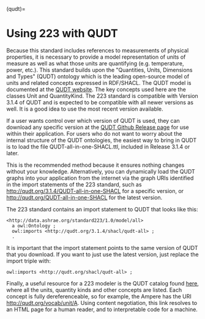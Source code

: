 (qudt)=
# Using 223 with QUDT

Because this standard includes references to measurements of physical properties, it is necessary to provide a model representation of units of measure as well as what those units are quantifying (e.g. temperature, power, etc.). This standard builds upon the "Quantities, Units, Dimensions and Types" (QUDT) ontology which is the leading open-source model of units and related concepts expressed in RDF/SHACL. The QUDT model is documented at the [QUDT website](https://qudt.org). The key concepts used here are the classes Unit and QuantityKind. The 223 standard is compatible with Version 3.1.4 of QUDT and is expected to be compatible with 
all newer versions as well. It is a good idea to use the most recent version available. 

If a user wants control over which version of QUDT is used, they can download any specific version at the
[QUDT Github Release page](https://github.com/qudt/qudt-public-repo/releases) for use within their 
application. For users who do not want to worry about the internal structure of the QUDT ontologies, the easiest way to bring in QUDT is to load the file QUDT-all-in-one-SHACL.ttl, included in Release 3.1.4 or later. 

This is the recommended method because it ensures nothing changes without your knowledge. Alternatively, you can dynamically load the QUDT graphs into your application from the internet via the 
graph URIs identified in the import statements of the 223 standard, such as http://qudt.org/3.1.4/QUDT-all-in-one-SHACL 
for a specific version, or http://qudt.org/QUDT-all-in-one-SHACL for the latest version. 

The 223 standard contains an import statement to QUDT that looks like this:
```
<http://data.ashrae.org/standard223/1.0/model/all>
  a owl:Ontology ;
  owl:imports <http://qudt.org/3.1.4/shacl/qudt-all> ;
  .
```
It is important that the import statement points to the same version of QUDT that you download. If you want to just use the latest version, just replace the import triple with:
```
owl:imports <http://qudt.org/shacl/qudt-all> ;
```

Finally, a useful resource for a 223 modeler is the QUDT catalog found [here](https://www.qudt.org/catalog/qudt-catalog.html), where all the units, quantity kinds and other concepts are listed. Each concept is fully dereferenceable, so for example, the Ampere has the URI http://qudt.org/vocab/unit/A. Using content negotiation, this link resolves to an HTML page for a human reader, and to interpretable code for a machine.